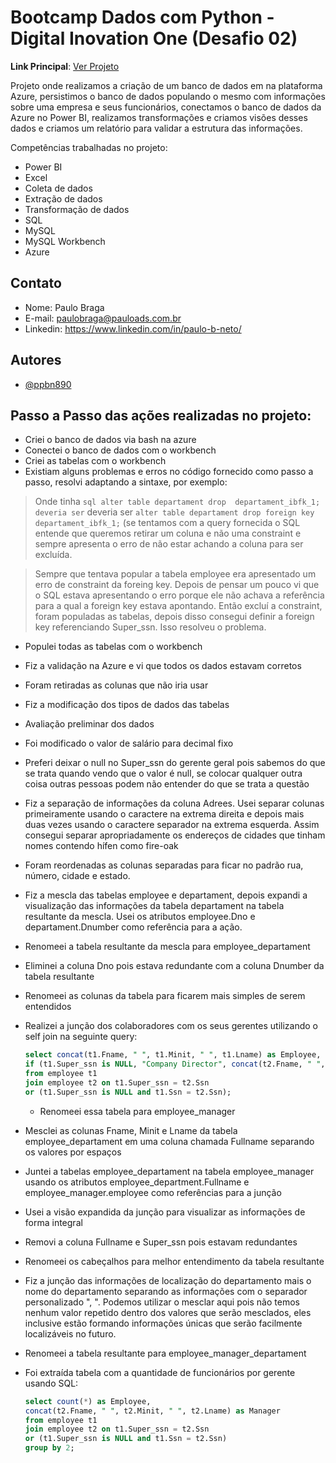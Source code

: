 # Bootcamp Dados com Python - Digital Inovation One (Desafio 02)

**Link Principal**: [Ver Projeto](https://app.powerbi.com/links/xSKy6wCgkd?ctid=5302e0ca-772c-481a-9c22-0624b80be5ee&pbi_source=linkShare)

Projeto onde realizamos a criação de um banco de dados em na plataforma Azure, persistimos o banco de dados populando o mesmo com informações sobre uma empresa e seus funcionários, conectamos o banco de dados da Azure no Power BI, realizamos transformações e criamos visões desses dados e criamos um relatório para validar a estrutura das informações.

Competências trabalhadas no projeto:

- Power BI
- Excel
- Coleta de dados
- Extração de dados
- Transformação de dados
- SQL
- MySQL
- MySQL Workbench
- Azure

## Contato

- Nome: Paulo Braga
- E-mail: paulobraga@pauloads.com.br
- Linkedin: https://www.linkedin.com/in/paulo-b-neto/

## Autores

- [@ppbn890](https://github.com/ppbn890)

## Passo a Passo das ações realizadas no projeto:

- Criei o banco de dados via bash na azure
- Conectei o banco de dados com o workbench
- Criei as tabelas com o workbench
- Existiam alguns problemas e erros no código fornecido como passo a passo, resolvi adaptando a sintaxe, por exemplo:
	
> Onde tinha `sql alter table departament drop  departament_ibfk_1; deveria ser` deveria ser `alter table departament drop foreign key departament_ibfk_1;` (se tentamos com a query fornecida o SQL entende que queremos retirar um coluna e não uma constraint e sempre apresenta o erro de não estar achando a coluna para ser excluída.

> Sempre que tentava popular a tabela employee era apresentado um erro de constraint da foreing key. Depois de pensar um pouco vi que o SQL estava apresentando o erro porque ele não achava a referência para a qual a foreign key estava apontando. Então excluí a constraint, foram populadas as tabelas, depois disso consegui definir a foreign key referenciando Super_ssn. Isso resolveu o problema.

- Populei todas as tabelas com o workbench
- Fiz a validação na Azure e vi que todos os dados estavam corretos
- Foram retiradas as colunas que não iria usar
- Fiz a modificação dos tipos de dados das tabelas
- Avaliação preliminar dos dados
- Foi modificado o valor de salário para decimal fixo
- Preferi deixar o null no Super_ssn do gerente geral pois sabemos do que se trata quando vendo que o valor é null, se colocar qualquer outra coisa outras pessoas podem não entender do que se trata a questão
- Fiz a separação de informações da coluna Adrees. Usei separar colunas primeiramente usando o caractere na extrema direita e depois mais duas vezes usando o caractere separador na extrema esquerda. Assim consegui separar apropriadamente os endereços de cidades que tinham nomes contendo hífen como fire-oak
- Foram reordenadas as colunas separadas para ficar no padrão rua, número, cidade e estado.
- Fiz a mescla das tabelas employee e departament, depois expandi a visualização das informações da tabela departament na tabela resultante da mescla. Usei os atributos employee.Dno e departament.Dnumber como referência para a ação.
- Renomeei a tabela resultante da mescla para employee_departament
- Eliminei a coluna Dno pois estava redundante com a coluna Dnumber da tabela resultante
- Renomeei as colunas da tabela para ficarem mais simples de serem entendidos
- Realizei a junção dos colaboradores com os seus gerentes utilizando o self join na seguinte query:

	```sql
	select concat(t1.Fname, " ", t1.Minit, " ", t1.Lname) as Employee, 
	if (t1.Super_ssn is NULL, "Company Director", concat(t2.Fname, " ", t2.Minit, " ", t2.Lname)) as Manager
	from employee t1
	join employee t2 on t1.Super_ssn = t2.Ssn 
	or (t1.Super_ssn is NULL and t1.Ssn = t2.Ssn);
	```
	- Renomeei essa tabela para employee_manager

- Mesclei as colunas Fname, Minit e Lname  da tabela employee_departament em uma coluna chamada Fullname separando os valores por espaços
- Juntei a tabelas employee_departament na tabela employee_manager usando os atributos employee_department.Fullname e employee_manager.employee como referências para a junção
- Usei a visão expandida da junção para visualizar as informações de forma integral
- Removi a coluna Fullname e Super_ssn pois estavam redundantes
- Renomeei os cabeçalhos para melhor entendimento da tabela resultante
- Fiz a junção das informações de localização do departamento mais o nome do departamento separando as informações com o separador personalizado ", ". Podemos utilizar o mesclar aqui pois não temos nenhum valor repetido dentro dos valores que serão mesclados, eles inclusive estão formando informações únicas que serão facilmente localizáveis no futuro.
- Renomeei a tabela resultante para employee_manager_departament
- Foi extraída tabela com a quantidade de funcionários por gerente usando SQL:

	```sql
	select count(*) as Employee, 
	concat(t2.Fname, " ", t2.Minit, " ", t2.Lname) as Manager
	from employee t1
	join employee t2 on t1.Super_ssn = t2.Ssn 
	or (t1.Super_ssn is NULL and t1.Ssn = t2.Ssn)
	group by 2;
	```
